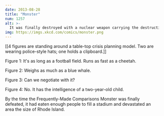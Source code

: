 ```yaml
---
date: 2013-08-28
title: "Monster"
num: 1257
alt: >-
  It was finally destroyed with a nuclear weapon carrying the destructive energy of the Hiroshima bomb.
img: https://imgs.xkcd.com/comics/monster.png
---
```

[[4 figures are standing around a table-top crisis planning model. Two are wearing police-style hats; one holds a clipboard.]]

Figure 1: It's as long as a football field. Runs as fast as a cheetah.

Figure 2: Weighs as much as a blue whale. 

Figure 3: Can we negotiate with it? 

Figure 4: No. It has the intelligence of a two-year-old child. 

By the time the Frequently-Made Comparisons Monster was finally defeated, it had eaten enough people to fill a stadium and devastated an area the size of Rhode Island.

